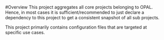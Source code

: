 #Overview
This project aggregates all core projects belonging to OPAL. Hence, in most cases it is sufficient/recommended to just declare a dependency to this project to get a consistent snapshot of all sub projects. 

This project primarily contains configuration files that are targeted at specific use cases. 
